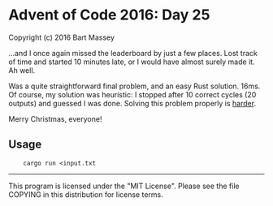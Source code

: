 # Advent of Code 2016: Day 25
Copyright (c) 2016 Bart Massey

...and I once again missed the leaderboard by just a few
places. Lost track of time and started 10 minutes late, or I
would have almost surely made it. Ah well.

Was a quite straightforward final problem, and an easy Rust
solution. 16ms. Of course, my solution was heuristic: I
stopped after 10 correct cycles (20 outputs) and guessed I
was done. Solving this problem properly is
[harder](https://en.wikipedia.org/wiki/Halting_problem).

Merry Christmas, everyone!

## Usage

        cargo run <input.txt

---

This program is licensed under the "MIT License".
Please see the file COPYING in this distribution
for license terms.
